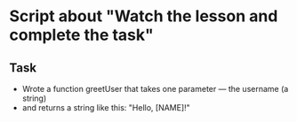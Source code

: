 # Script about "Watch the lesson and complete the task"

## Task
* Wrote a function greetUser that takes one parameter — the username (a string)
* and returns a string like this: "Hello, [NAME]!"
